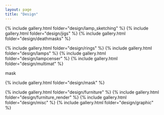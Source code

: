 ```yaml
---
layout: page
title: "Design"
---
```

{% include gallery.html folder="design/lamp_sketching" %}
{% include gallery.html folder="design/jigs" %}
{% include gallery.html folder="design/deathmasks" %}

{% include gallery.html folder="design/rings" %}
{% include gallery.html folder="design/lamps" %}
{% include gallery.html folder="design/lampcenser" %}
{% include gallery.html folder="design/multimat" %}




mask 


{% include gallery.html folder="design/mask" %}


{% include gallery.html folder="design/furniture" %}
{% include gallery.html folder="design/furniture_render" %}
{% include gallery.html folder="design/misc" %}
{% include gallery.html folder="design/graphic" %}






